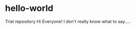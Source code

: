 # hello-world
Trial repository
Hi Everyone! I don't really know what to say.....
<!Doctype>
<html lang="en">
  <head>
    <title> Helloe </tite>
  </head>
  <body>
    <h1> Hello world</h1>
    <p> My name is .... and today i am learning how to use git hub </p>
  </body>

  </html>
